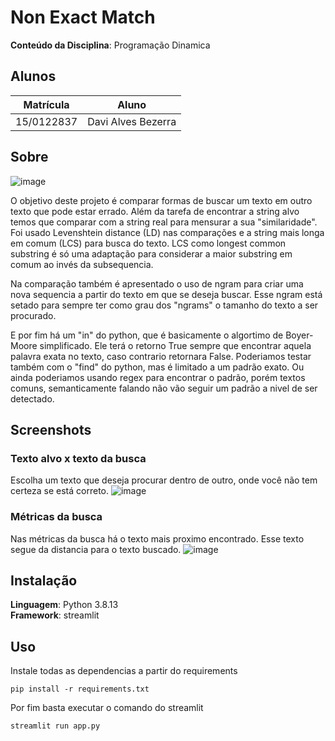 # Non Exact Match

**Conteúdo da Disciplina**: Programação Dinamica<br>

## Alunos
|Matrícula | Aluno |
| -- | -- |
| 15/0122837  |  Davi Alves Bezerra |

## Sobre 
![image](https://user-images.githubusercontent.com/34287081/216735801-ec20d696-bf54-45f6-aa6a-e60c104e6180.png)

O objetivo deste projeto é comparar formas de buscar um texto em outro texto que pode estar errado. Além da tarefa de encontrar a string alvo temos que comparar com a string real para mensurar a sua "similaridade". Foi usado Levenshtein distance (LD) nas comparações e a string mais longa em comum (LCS) para busca do texto. LCS como longest common substring é só uma adaptação para considerar a maior substring em comum ao invés da subsequencia. 

Na comparação também é apresentado o uso de ngram para criar uma nova sequencia a partir do texto em que se deseja buscar. Esse ngram está setado para sempre ter como grau dos "ngrams" o tamanho do texto a ser procurado. 

E por fim há um "in" do python, que é basicamente o algortimo de Boyer-Moore simplificado. Ele terá o retorno True sempre que encontrar aquela palavra exata no texto, caso contrario retornara False. Poderiamos testar também com o "find" do python, mas é limitado a um padrão exato. Ou ainda poderiamos usando regex para encontrar o padrão, porém textos comuns, semanticamente falando não vão seguir um padrão a nivel de ser detectado.

## Screenshots
### Texto alvo x texto da busca
Escolha um texto que deseja procurar dentro de outro, onde você não tem certeza se está correto.
![image](https://user-images.githubusercontent.com/34287081/216736044-0d7fd8aa-809b-4fed-80e6-8ad39b18f6cc.png)

### Métricas da busca
Nas métricas da busca há o texto mais proximo encontrado. Esse texto segue da distancia para o texto buscado.
![image](https://user-images.githubusercontent.com/34287081/216736108-8b057047-3569-4b6a-800c-004c7b0b4739.png)


## Instalação 
**Linguagem**: Python 3.8.13<br>
**Framework**: streamlit<br>

## Uso 
Instale todas as dependencias a partir do requirements
```
pip install -r requirements.txt
```

Por fim basta executar o comando do streamlit
```
streamlit run app.py
```




